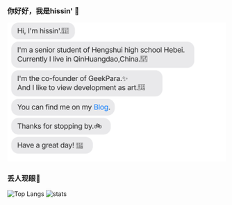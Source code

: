 ### 你好好，我是hissin' 👋

[![](https://raw.githubusercontent.com/hissincn/hissincn/main/chat.svg)](https://hissin.cn/)


### 丢人现眼🤔
<img src="https://github-readme-stats.vercel.app/api/top-langs/?username=hissincn&layout=compact&langs_count=8&role=OWNER,COLLABORATOR" alt="Top Langs" height="185px"/> <img src="https://github-readme-stats.vercel.app/api?username=hissincn&count_private=true&show_icons=true&include_all_commits=true&role=OWNER,ORGANIZATION_MEMBER,COLLABORATOR" alt="stats" height="185px">





